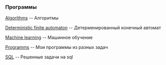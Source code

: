 ### Программы ###

[Algorithms](algorithms) -- Алгоритмы

[Deterministic finite automaton](Deterministic_finite_automaton) -- Детерменированный конечный автомат

[Machine learning](Machine_learning) -- Машинное обучение

[Programms](Programms) -- Мои программы из разных задач

[SQL](SQL) -- Решенные задачи на sql